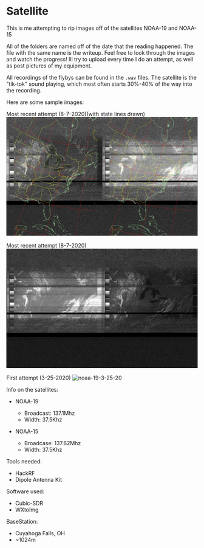 # Satellite

This is me attempting to rip images off of the satellites NOAA-19 and NOAA-15

All of the folders are named off of the date that the reading happened. The file with the same name is the writeup. Feel free to look through the images and watch the progress! Ill try to upload every time I do an attempt, as well as post pictures of my equipment.

All recordings of the flybys can be found in the `.wav` files. The satellite is the "tik-tok" sound playing, which most often starts 30%-40% of the way into the recording.

Here are some sample images:

Most recent attempt (8-7-2020)(with state lines drawn)
![noaa-19-8-7-20-w-states](/8-7-20/noaa-19-08072254-norm.jpg)

Most recent attempt (8-7-2020)
![noaa-19-8-7-20](/8-7-20/noaa-19-08072254-pris.jpg)

First attempt (3-25-2020)
![noaa-19-3-25-20](/3-25-20/3-25-20-noaa19.png)

Info on the satellites:

* NOAA-19
  * Broadcast: 137.1Mhz
  * Width: 37.5Khz

* NOAA-15
  * Broadcase: 137.62Mhz
  * Width: 37.5Khz

Tools needed:
  * HackRF
  * Dipole Antenna Kit
  
Software used:
  * Cubic-SDR
  * WXtoImg

BaseStation:
  * Cuyahoga Falls, OH
  * ~1024m
